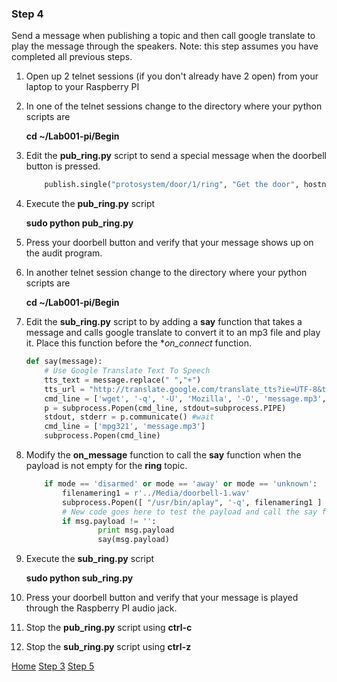 ### Step 4

Send a message when publishing a topic and then call google translate to play the message through the speakers.  Note: this step assumes you have completed all previous steps.

1. Open up 2 telnet sessions (if you don't already have 2 open) from your laptop to your Raspberry PI
2. In one of the telnet sessions change to the directory where your python scripts are

	**cd ~/Lab001-pi/Begin**

3. Edit the **pub_ring.py** script to send a special message when the doorbell button is pressed.

	```python
        publish.single("protosystem/door/1/ring", "Get the door", hostname="test.mosquitto.org")
	```
4. Execute the **pub_ring.py** script

	**sudo python pub_ring.py**

5. Press your doorbell button and verify that your message shows up on the audit program.

6. In another telnet session change to the directory where your python scripts are

	**cd ~/Lab001-pi/Begin**

7. Edit the **sub_ring.py** script to by adding a **say** function that takes a message and calls google translate to convert it to an mp3 file and play it.  Place this function before the **on_connect* function.


	```python
	def say(message):
	    # Use Google Translate Text To Speech
	    tts_text = message.replace(" ","+")
	    tts_url = "http://translate.google.com/translate_tts?ie=UTF-8&tl=en&q="+tts_text
	    cmd_line = ['wget', '-q', '-U', 'Mozilla', '-O', 'message.mp3',tts_url] 
	    p = subprocess.Popen(cmd_line, stdout=subprocess.PIPE)   
	    stdout, stderr = p.communicate() #wait
	    cmd_line = ['mpg321', 'message.mp3']
	    subprocess.Popen(cmd_line)
	```

8. Modify the **on_message** function to call the **say** function when the payload is not empty for the **ring** topic.

	```python
        if mode == 'disarmed' or mode == 'away' or mode == 'unknown':
            filenamering1 = r'../Media/doorbell-1.wav'
            subprocess.Popen([ "/usr/bin/aplay", '-q', filenamering1 ] )
            # New code goes here to test the payload and call the say function
            if msg.payload != '':
                    print msg.payload
                    say(msg.payload)    

	```

9. Execute the **sub_ring.py** script

	**sudo python sub_ring.py**

10. Press your doorbell button and verify that your message is played through the Raspberry PI audio jack.
11. Stop the **pub_ring.py** script using **ctrl-c**
12. Stop the **sub_ring.py** script using **ctrl-z**


[Home](README.md) [Step 3](Step3.md) [Step 5](Step5.md) 